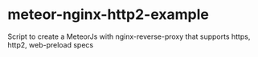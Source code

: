 # meteor-nginx-http2-example

Script to create a MeteorJs with nginx-reverse-proxy that supports https, http2, web-preload specs
